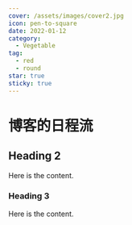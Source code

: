```yaml
---
cover: /assets/images/cover2.jpg
icon: pen-to-square
date: 2022-01-12
category:
  - Vegetable
tag:
  - red
  - round
star: true
sticky: true
---
```


# 博客的日程流

## Heading 2

Here is the content.

### Heading 3

Here is the content.
